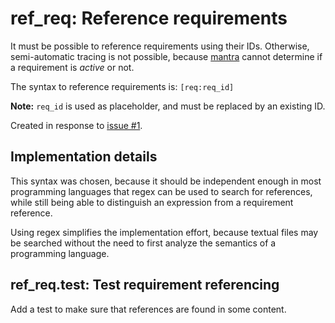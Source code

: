 # ref_req: Reference requirements

It must be possible to reference requirements using their IDs.
Otherwise, semi-automatic tracing is not possible, because [mantra](https://github.com/mhatzl/mantra) cannot determine if a requirement is *active* or not.

The syntax to reference requirements is: `[req:req_id]`

**Note:** `req_id` is used as placeholder, and must be replaced by an existing ID.

Created in response to [issue #1](https://github.com/mhatzl/mantra/issues/1).

## Implementation details

This syntax was chosen, because it should be independent enough in most programming languages that regex can be used to search for references, while still being able to distinguish an expression from a requirement reference.

Using regex simplifies the implementation effort, because textual files may be searched without the need to first analyze the semantics of a programming language.

## ref_req.test: Test requirement referencing

Add a test to make sure that references are found in some content.
